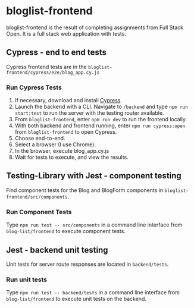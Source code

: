 # bloglist-frontend

bloglist-frontend is the result of completing assignments from Full Stack Open. 
It is a full stack web application with tests.

## Cypress - end to end tests

Cypress frontend tests are in the `bloglist-frontend/cypress/e2e/blog_app.cy.js`

### Run Cypress Tests

1. If necessary, download and install [Cypress](https://www.cypress.io/).
2. Launch the backend with a CLI. Navigate to `/backend` and type `npm run start:test` to run the server with the testing router available.
3. From `bloglist-frontend`, enter `npm run dev` to run the frontend locally.
4. With both backend and frontend running, enter `npm run cypress:open` from `bloglist-frontend` to open Cypress.
4. Choose end-to-end.
5. Select a browser (I use Chrome).
6. In the browser, execute blog_app.cy.js
7. Wait for tests to execute, and view the results.

## Testing-Library with Jest - component testing
Find component tests for the Blog and BlogForm components in `bloglist-frontend/src/components`.

### Run Component Tests
Type `npm run test -- src/components` in a command line interface from `blog-list/frontend` to execute component tests.

## Jest - backend unit testing
Unit tests for server route responses are located in `backend/tests`. 

### Run unit tests
Type `npm run test -- backend/tests` in a command line interface from `blog-list/frontend` to execute unit tests on the backend.